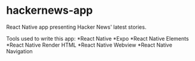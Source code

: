 # hackernews-app
React Native app presenting Hacker News' latest stories.

Tools used to write this app:
  *React Native
  *Expo
  *React Native Elements
  *React Native Render HTML
  *React Native Webview 
  *React Native Navigation
